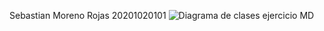 Sebastian Moreno Rojas 20201020101
![Diagrama de clases ejercicio MD](https://user-images.githubusercontent.com/72152587/143141496-5b25c48c-ec86-4d2a-81ab-0b7250a091af.png)
